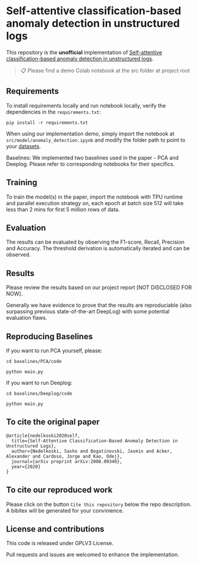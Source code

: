 # Self-attentive classification-based anomaly detection in unstructured logs

This repository is the **unofficial** implementation of [Self-attentive classification-based anomaly detection in unstructured logs](https://ieeexplore.ieee.org/stamp/stamp.jsp?arnumber=9338283&casa_token=aXQCQgTo9YYAAAAA:NJJhyLJgWfkeAjPCkMFAJYWmXyqLUk10u4RtYzT6HYVx0M-YZyq5nUU3BwyQt-GBgyTI51WYfGc&tag=1). 

>📋  Please find a demo Colab notebook at the src folder at project root

## Requirements

To install requirements locally and run notebook locally, verify the dependencies in the `requirements.txt`:

```setup
pip install -r requirements.txt
```

When using our implementation demo, simply import the notebook at `src/model/anomaly_detection.ipynb` and modify the folder path to point to your [datasets](https://www.usenix.org/cfdr-data).

Baselines: We implemented two baselines used in the paper - PCA and Deeplog. Please refer to corresponding notebooks for their specifics.
 
## Training

To train the model(s) in the paper, import the notebook with TPU runtime and parallel execution strategy on, each epoch at batch size 512 will take less than 2 mins for first 5 million rows of data.

## Evaluation

The results can be evaluated by observing the F1-score, Recall, Precision and Accuracy. The threshold derivation is automatically iterated and can be observed.

## Results

Please review the results based on our project report [NOT DISCLOSED FOR NOW]. 

Generally we have evidence to prove that the results are reproduciable (also surpassing previous state-of-the-art DeepLog) with some potential evaluation flaws.

## Reproducing Baselines

If you want to run PCA yourself, please: 

```cd baselines/PCA/code```

```python main.py```


If you want to run Deeplog: 

```cd baselines/Deeplog/code```

```python main.py```


## To cite the original paper

<pre><code>@article{nedelkoski2020self,
  title={Self-Attentive Classification-Based Anomaly Detection in Unstructured Logs},
  author={Nedelkoski, Sasho and Bogatinovski, Jasmin and Acker, Alexander and Cardoso, Jorge and Kao, Odej},
  journal={arXiv preprint arXiv:2008.09340},
  year={2020}
}
</code></pre>

## To cite our reproduced work
Please click on the button `Cite this repository` below the repo description. A bibitex will be generated for your convinience.

## License and contributions
This code is released under GPLV3 License.

Pull requests and issues are welcomed to enhance the implementation.

